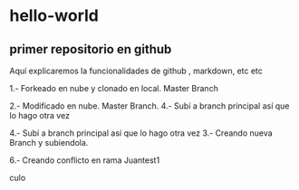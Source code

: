 # hello-world
## primer repositorio en github

Aquí explicaremos la funcionalidades de github , markdown, etc etc 

1.- Forkeado en nube y clonado en local. Master Branch

2.- Modificado en nube. Master Branch.
4.- Subí a branch principal así que lo hago otra vez


4.- Subí a branch principal así que lo hago otra vez
3.- Creando nueva Branch y subiendola.

6.- Creando conflicto en rama Juantest1

culo


